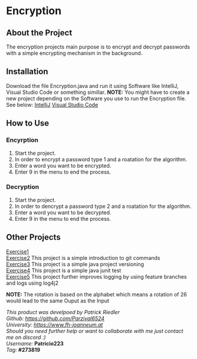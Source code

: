# Encryption
## About the Project

The encryption projects main purpose is to encrypt and decrypt 
passwords with a simple encrypting mechanism in the background.

## Installation

Download the file Encryption.java and run it using Software like IntelliJ, Visual Studio Code or something simillar. 
**NOTE:** You might have to create a new project depending on the Software you use to run the Encryption file. 
See below: 
[IntelliJ](https://www.jetbrains.com/help/idea/new-project-wizard.html) 
[Visual Studio Code](https://learn.microsoft.com/en-us/visualstudio/ide/create-new-project?view=vs-2022)

## How to Use

### Encyrption

1. Start the project.
2. In order to encrypt a password type 1 and a roatation for the algorithm.
3. Enter a word you want to be encrypted.
4. Enter 9 in the menu to end the process.

### Decryption

1. Start the project.
2. In order to dencrypt a password type 2 and a roatation for the algorithm.
3. Enter a word you want to be decrypted.
4. Enter 9 in the menu to end the process.

## Other Projects

[Exercise1](Uebung_2/exercise1.md) <br>
[Exercise2](Uebung_2/exercise2.md) This project is a simple introduction to git commands <br>
[Exercise3](Uebung_3/exercise3.md) This project is a simple java project versioning <br>
[Exercise4](Uebung_4/exercise4.md) This project is a simple java junit test <br>
[Exercise5](../Uebung5/exercise5.md) This project further improves logging by using feature branches and logs using log4j2

**NOTE:** The rotation is based on the alphabet which means a rotation of 26 would lead to the same Ouput as the Input <br>

*This product was develpoed by Patrick Riedler* <br>
*Github: https://github.com/Parzival6524* <br>
*University: https://www.fh-joanneum.at* <br>
*Should you need further help or want to collaborate with me just contact me on discord :)* <br>
*Username:* **Patricio223** <br>
*Tag:* **#273819** <br>